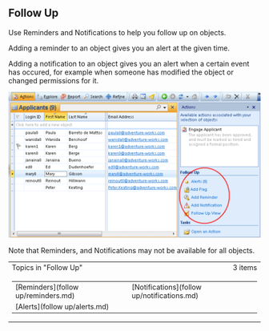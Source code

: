 ## Follow Up

Use Reminders and Notifications to help you follow up on objects.

Adding a reminder to an object gives you an alert at the given time.

Adding a notification to an object gives you an alert when a certain event has occured, for example when someone has modified the object or changed permissions for it.

![ID6300796DF00A4C7A.IDB6DF4FD32B814FEB.png](media/ID6300796DF00A4C7A.IDB6DF4FD32B814FEB.png)

Note that Reminders, and Notifications may not be available for all objects.

<table cellpadding="0" cellspacing="0" width="100%" class="cdclvSuggestTable">

<tbody>

<tr>

<td width="100%" class="cdclvSuggestTitle">Topics in "Follow Up"</td>

<td class="cdclvSuggestTitle"><nobr>3 items</nobr></td>

</tr>

<tr>

<td class="cdclvCategoryCont" colspan="2">

<table cellpadding="0" cellspacing="0" width="100%">

<tbody>

<tr>

<td valign="top" class="cdclvCategoryCol1">[Reminders](follow up/reminders.md)</td>

<td valign="top" class="cdclvCategoryCol2">[Notifications](follow up/notifications.md)</td>

</tr>

<tr class="cdclvCategoryRowAlt">

<td valign="top" class="cdclvCategoryCol1">[Alerts](follow up/alerts.md)</td>

<td valign="top" class="cdclvCategoryCol2"></td>

</tr>

</tbody>

</table>

</td>

</tr>

</tbody>

</table>